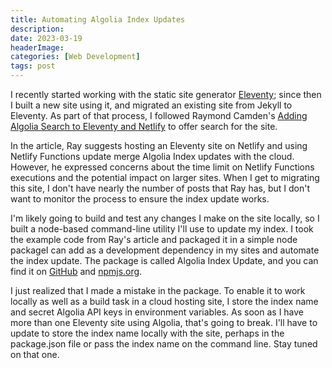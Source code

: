 ```yaml
---
title: Automating Algolia Index Updates
description: 
date: 2023-03-19
headerImage: 
categories: [Web Development]
tags: post
---
```


I recently started working with the static site generator [Eleventy](https://www.11ty.dev/); since then I built a new site using it, and migrated an existing site from Jekyll to Eleventy. As part of that process, I followed Raymond Camden's [Adding Algolia Search to Eleventy and Netlify](https://www.raymondcamden.com/2020/06/24/adding-algolia-search-to-eleventy-and-netlify) to offer search for the site.

In the article, Ray suggests hosting an Eleventy site on Netlify and using Netlify Functions update merge Algolia Index updates with the cloud. However, he expressed concerns about the time limit on Netlify Functions executions and the potential impact on larger sites. When I get to migrating this site, I don't have nearly the number of posts that Ray has, but I don't want to monitor the process to ensure the index update works.

I'm likely going to build and test any changes I make on the site locally, so I built a node-based command-line utility I'll use to update my index. I took the example code from Ray's article and packaged it in a simple node packageI can add as a development dependency in my sites and automate the index update. The package is called Algolia Index Update, and you can find it on [GitHub](https://github.com/johnwargo/algolia-index-update) and [npmjs.org](https://www.npmjs.com/package/algolia-index-update).

I just realized that I made a mistake in the package. To enable it to work locally as well as a build task in a cloud hosting site, I store the index name and secret Algolia API keys in environment variables. As soon as I have more than one Eleventy site using Algolia, that's going to break. I'll have to update to store the index name locally with the site, perhaps in the package.json file or pass the index name on the command line. Stay tuned on that one.